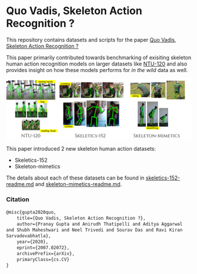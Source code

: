 # Quo Vadis, Skeleton Action Recognition ?

This repository contains datasets and scripts for the paper <a href="https://arxiv.org/pdf/2007.02072v1.pdf">Quo Vadis, Skeleton Action Recognition ?</a>

This paper primarily contributed towards benchmarking of exisiting skeleton human action recognition models on larger datasets like <a href = "http://rose1.ntu.edu.sg/Datasets/actionRecognition.asp">NTU-120</a> and also provides insight on how these models performs for *in the wild* data as well.

<img src = "static/main_datasets.png"/>

This paper introduced 2 new skeleton human action datasets:

- Skeletics-152
- Skeleton-mimetics

The details about each of these datasets can be found in [skeletics-152-readme.md](./skeletics-152/skeletics-152-readme.md) and [skeleton-mimetics-readme.md](./skeleton-mimetics/skeleton-mimetics-readme.md).

### Citation
```
@misc{gupta2020quo,
    title={Quo Vadis, Skeleton Action Recognition ?},
    author={Pranay Gupta and Anirudh Thatipelli and Aditya Aggarwal and Shubh Maheshwari and Neel Trivedi and Sourav Das and Ravi Kiran Sarvadevabhatla},
    year={2020},
    eprint={2007.02072},
    archivePrefix={arXiv},
    primaryClass={cs.CV}
}
```
